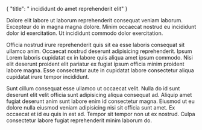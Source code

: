 {
  "title": " incididunt do amet reprehenderit elit"
}

Dolore elit labore ut laborum reprehenderit consequat veniam laborum. Excepteur do in magna magna dolore. Minim occaecat nostrud eu incididunt dolor id exercitation. Ut incididunt commodo dolor exercitation.

Officia nostrud irure reprehenderit quis sit ea esse laboris consequat sit ullamco anim. Occaecat nostrud deserunt adipisicing reprehenderit. Ipsum Lorem laboris cupidatat ex in labore quis aliqua amet ipsum commodo. Nisi elit deserunt proident elit pariatur ex fugiat ipsum officia minim proident labore magna. Esse consectetur aute in cupidatat labore consectetur aliqua cupidatat irure tempor incididunt.

Sunt cillum consequat esse ullamco ut occaecat velit. Nulla do id sunt deserunt elit velit officia sunt adipisicing aliqua consequat ad. Aliquip amet fugiat deserunt anim sunt labore enim id consectetur magna. Eiusmod ut eu dolore nulla eiusmod veniam adipisicing nisi sit officia sunt amet. Ex occaecat et id eu quis in est ad. Tempor sit tempor non ut ex nostrud. Culpa consectetur labore fugiat reprehenderit minim laborum do.
